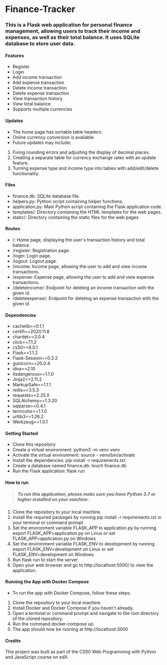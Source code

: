 # Finance-Tracker

### This is a Flask web application for personal finance management, allowing users to track their income and expenses, as well as their total balance. It uses SQLite database to store user data.



#### Features


- Register
- Login
- Add income transaction
- Add expense transaction
- Delete income transaction
- Delete expense transaction
- View transaction history
- View total balance
- Supports multiple currencies

#### Updates

- The home page has sortable table headers.
- Online currency conversion is available.
- Future updates may include:
1. Fixing rounding errors and adjusting the display of decimal places.
2. Creating a separate table for currency exchange rates with an update feature.
3. Turning expense type and income type into tables with add/edit/delete functionality.

#### Files
- finance.db: SQLite database file.
- helpers.py: Python script containing helper functions.
- application.py: Main Python script containing the Flask application code.
- templates/: Directory containing the HTML templates for the web pages.
- static/: Directory containing the static files for the web pages

#### Routes
- /: Home page, displaying the user's transaction history and total balance.
- /register: Registration page.
- /login: Login page.
- /logout: Logout page.
- /income: Income page, allowing the user to add and view income transactions.
- /expense: Expense page, allowing the user to add and view expense transactions.
- /deleteincome/<id>: Endpoint for deleting an income transaction with the given id.
- /deleteexpense/<id>: Endpoint for deleting an expense transaction with the given id.

#### Dependencies
- cachelib==0.1.1
- certifi==2020.11.8
- chardet==3.0.4
- click==7.1.2
- cs50==6.0.1
- Flask==1.1.2
- Flask-Session==0.3.2
- gunicorn==20.0.4
- idna==2.10
- itsdangerous==1.1.0
- Jinja2==2.11.2
- MarkupSafe==1.1.1
- redis==3.5.3
- requests==2.25.0
- SQLAlchemy==1.3.20
- sqlparse==0.4.1
- termcolor==1.1.0
- urllib3==1.26.2
- Werkzeug==1.0.1

#### Getting Started
- Clone this repository
- Create a virtual environment: python3 -m venv venv
- Activate the virtual environment: source - venv/bin/activate
- Install the dependencies: pip install -r requirements.txt
- Create a database named finance.db: touch finance.db
- Run the Flask application: flask run

#### How to run

> ##### To run this application, please make sure you have Python 3.7 or higher installed on your machine.

1. Clone the repository to your local machine
2. Install the required packages by running pip install -r requirements.txt in your terminal or command prompt
3. Set the environment variable FLASK_APP to application.py by running export FLASK_APP=application.py on Linux or set FLASK_APP=application.py on Windows
4. Set the environment variable FLASK_ENV to development by running export FLASK_ENV=development on Linux or set FLASK_ENV=development on Windows
5. Run flask run to start the server
6. Open your web browser and go to http://localhost:5000/ to view the application.

#### Running the App with Docker Compose

- To run the app with Docker Compose, follow these steps:

1. Clone the repository to your local machine.
2. Install Docker and Docker Compose if you haven't already.
3. Open a terminal or command prompt and navigate to the root directory of the cloned repository.
4. Run the command docker-compose up.
5. The app should now be running at http://localhost:3000

#### Credits
This project was built as part of the CS50 Web Programming with Python and JavaScript course on edX.  


